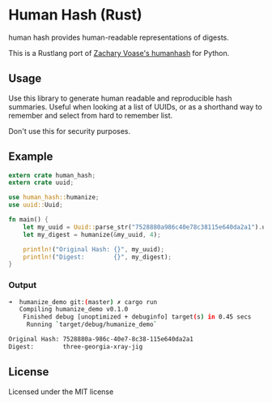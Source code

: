 # Human Hash (Rust)

human hash provides human-readable representations of digests.

This is a Rustlang port of [Zachary Voase's humanhash](https://github.com/zacharyvoase/humanhash) for Python.

## Usage

Use this library to generate human readable and reproducible hash summaries. Useful when looking at a list of UUIDs, or as a shorthand way to remember and select from hard to remember list.

Don't use this for security purposes.

## Example

```rust
extern crate human_hash;
extern crate uuid;

use human_hash::humanize;
use uuid::Uuid;

fn main() {
    let my_uuid = Uuid::parse_str("7528880a986c40e78c38115e640da2a1").unwrap();
    let my_digest = humanize(&my_uuid, 4);

    println!("Original Hash: {}", my_uuid);
    println!("Digest:        {}", my_digest);
}
```

### Output
```bash
➜  humanize_demo git:(master) ✗ cargo run
   Compiling humanize_demo v0.1.0
    Finished debug [unoptimized + debuginfo] target(s) in 0.45 secs
     Running `target/debug/humanize_demo`

Original Hash: 7528880a-986c-40e7-8c38-115e640da2a1
Digest:        three-georgia-xray-jig
```

## License
Licensed under the MIT license
